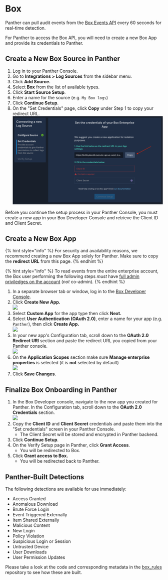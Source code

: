 # Box

Panther can pull audit events from the [Box Events API](https://developer.box.com/reference/get-events/) every 60 seconds for real-time detection.

For Panther to access the Box API, you will need to create a new Box App and provide its credentials to Panther.

## Create a New Box Source in Panther

1. Log in to your Panther Console.
2. Go to **Integrations > Log Sources** from the sidebar menu.
3. Click **Add Source.**
4. Select **Box** from the list of available types.
5. Click **Start Source Setup**.
6. Enter a name for the source (e.g. `My Box logs`)
7. Click **Continue Setup**.&#x20;
8. On the "Set Credentials" page, click **Copy** under Step 1 to copy your redirect URL.\
   ![](../../.gitbook/assets/box-redirect-url.png)

Before you continue the setup process in your Panther Console, you must create a new app in your Box Developer Console and retrieve the Client ID and Client Secret.

## Create a New Box App

{% hint style="info" %}
For security and availability reasons, we recommend creating a new Box App solely for Panther. Make sure to copy the **redirect URL** from this page.
{% endhint %}

{% hint style="info" %}
To read events from the entire enterprise account, the Box user performing the following steps _must_ have [full admin priviledges on the account](https://developer.box.com/guides/authentication/user-types/managed-users/#admin--co-admin-roles) (_not_ co-admin).
{% endhint %}

1. In a separate browser tab or window, log in to the [Box Developer Console](https://app.box.com/developers/console).
2. Click **Create New App.**\
   ****![](../../.gitbook/assets/box-new-app.png)****
3. Select **Custom App** for the app type then click **Next.**
4. Select **User Authentication (OAuth 2.0)**, enter a name for your app (e.g. `Panther`), then click **Create App.**\
   ****![](../../.gitbook/assets/box-custom-app.png)****
5. In your new app's Configuration tab, scroll down to the **OAuth 2.0 Redirect URI** section and paste the redirect URL you copied from your Panther console.\
   ![](../../.gitbook/assets/box-oauth-redirect.png)
6. On the **Application Scopes** section make sure **Manage enterprise properties** is selected (it is **not** selected by default)\
   ![](../../.gitbook/assets/box-app-scopes.png)
7. Click **Save Changes**.

## Finalize Box Onboarding in Panther

1. In the Box Developer console, navigate to the new app you created for Panther. In the Configuration tab, scroll down to the **OAuth 2.0 Credentials** section.\
   ![](../../.gitbook/assets/box-credentials.png)
2. Copy the **Client ID** and **Client Secret** credentials and paste them into the "Set credentials" screen in your Panther Console.
   * The Client Secret will be stored and encrypted in Panther backend.
3. Click **Continue Setup**.&#x20;
4. On the Verify Setup page in Panther, click **Grant Access**.
   * You will be redirected to Box.&#x20;
5. Click **Grant access to Box.**&#x20;
   * You will be redirected back to Panther.



## Panther-Built Detections

The following detections are available for use immediately:&#x20;

* Access Granted
* Anomalous Download
* Brute Force Login
* Event Triggered Externally
* Item Shared Externally
* Malicious Content
* New Login
* Policy Violation
* Suspicious Login or Session
* Untrusted Device
* User Downloads
* User Permission Updates

Please take a look at the code and corresponding metadata in the [box\_rules](https://github.com/panther-labs/panther-analysis/tree/master/box\_rules) repository to see how these are built.&#x20;
